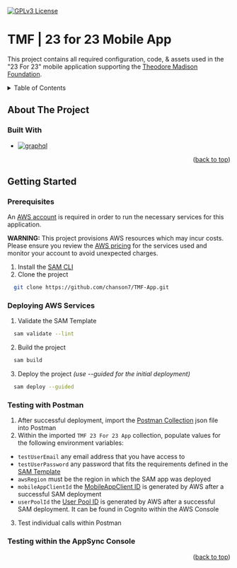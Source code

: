 <a id="readme-top"></a>
[![GPLv3 License](https://img.shields.io/badge/License-GPL%20v3-yellow.svg)](https://opensource.org/licenses/)

# TMF | 23 for 23 Mobile App

This project contains all required configuration, code, & assets used in the "23 For 23" mobile application supporting the [Theodore Madison Foundation][tmf-url].

<!-- TABLE OF CONTENTS -->
<details>
  <summary>Table of Contents</summary>
  <ol>
    <li>
      <a href="#about-the-project">About The Project</a>
      <ul>
        <li><a href="#built-with">Built With</a></li>
      </ul>
    </li>
    <li>
      <a href="#getting-started">Getting Started</a>
      <ul>
        <li><a href="#prerequisites">Prerequisites</a></li>
        <li><a href="#deploying-to-aws">Deploying to AWS</a></li>
        <li><a href="#testing-with-postman">Testing with Postman</a></li>
        <li><a href="#testing-within-the-appsync-console">Testing within the AppSync Console</a></li>
      </ul>
    </li>
  </ol>
</details>

<!-- ABOUT THE PROJECT -->
## About The Project

### Built With
* [![graphql]][graphql-url]

<p align="right">(<a href="#readme-top">back to top</a>)</p>

<!-- GETTING STARTED -->
## Getting Started

### Prerequisites

An [AWS account][aws-new-account-url] is required in order to run the necessary services for this application.

**WARNING:** This project provisions AWS resources which may incur costs. Please ensure you review the [AWS pricing][aws-pricing-url] for the services used and monitor your account to avoid unexpected charges.
1. Install the [SAM CLI][sam-cli-url] 
2. Clone the project
```bash
  git clone https://github.com/chanson7/TMF-App.git
```

### Deploying AWS Services
1. Validate the SAM Template
```bash
  sam validate --lint
```
2. Build the project
```bash
  sam build
```
3. Deploy the project *(use --guided for the initial deployment)*
```bash
  sam deploy --guided
```

### Testing with Postman

1. After successful deployment, import the [Postman Collection][postman-collection-url] json file into Postman
2. Within the imported `TMF 23 For 23 App` collection, populate values for the following environment variables:
* `testUserEmail` any email address that you have access to
* `testUserPassword` any password that fits the requirements defined in the [SAM Template][sam-template-url]
* `awsRegion` must be the region in which the SAM app was deployed
* `mobileAppClientId` the [MobileAppClient ID][aws-app-clients-url] is generated by AWS after a successful SAM deployment
* `userPoolId` the [User Pool ID][aws-user-pool-url] is generated by AWS after a successful SAM deployment. It can be found in Cognito within the AWS Console
3. Test individual calls within Postman

### Testing within the AppSync Console

<p align="right">(<a href="#readme-top">back to top</a>)</p>

<!-- MARKDOWN LINKS & IMAGES -->
[aws-new-account-url]: https://aws.amazon.com/free/
[aws-pricing-url]: https://aws.amazon.com/pricing/
[aws-app-clients-url]: https://docs.aws.amazon.com/cognito/latest/developerguide/user-pool-settings-client-apps.html
[aws-user-pool-url]: https://docs.aws.amazon.com/cognito/latest/developerguide/cognito-user-pools.html
[graphql]: https://img.shields.io/badge/GraphQl-E10098?style=for-the-badge&logo=graphql&logoColor=white
[graphql-url]: https://graphql.org/
[sam-cli-url]: https://docs.aws.amazon.com/serverless-application-model/latest/developerguide/install-sam-cli.html
[tmf-url]: https://theodoremadisonfoundation.org/

[postman-collection-url]: https://github.com/chanson7/TMF-App/blob/main/TMF_23For23.postman_collection.json
[sam-template-url]: https://github.com/chanson7/TMF-App/blob/main/template.yaml